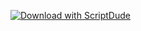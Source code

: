 [![Download with ScriptDude](https://scriptdu.de/download.svg)](https://scriptdu.de/?name=Where+is+Webb&source=https%3A%2F%2Fgithub.com%2Fjonasmanuel%2FWhereIsWebbWidget&docs=)